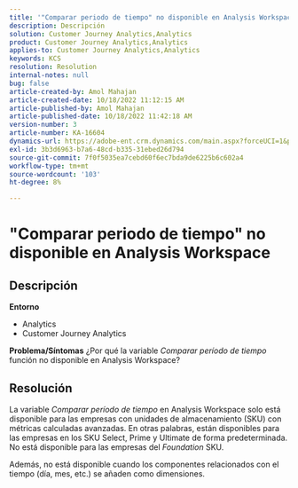 ```yaml
---
title: '"Comparar periodo de tiempo" no disponible en Analysis Workspace'
description: Descripción
solution: Customer Journey Analytics,Analytics
product: Customer Journey Analytics,Analytics
applies-to: Customer Journey Analytics,Analytics
keywords: KCS
resolution: Resolution
internal-notes: null
bug: false
article-created-by: Amol Mahajan
article-created-date: 10/18/2022 11:12:15 AM
article-published-by: Amol Mahajan
article-published-date: 10/18/2022 11:42:18 AM
version-number: 3
article-number: KA-16604
dynamics-url: https://adobe-ent.crm.dynamics.com/main.aspx?forceUCI=1&pagetype=entityrecord&etn=knowledgearticle&id=a99d38b4-d54e-ed11-bba2-0022480866ad
exl-id: 3b3d6963-b7a6-48cd-b335-31ebed26d794
source-git-commit: 7f0f5035ea7cebd60f6ec7bda9de6225b6c602a4
workflow-type: tm+mt
source-wordcount: '103'
ht-degree: 8%

---
```


# &quot;Comparar periodo de tiempo&quot; no disponible en Analysis Workspace

## Descripción

<b>Entorno</b>
- Analytics
- Customer Journey Analytics

<b>Problema/Síntomas</b>
¿Por qué la variable *Comparar período de tiempo* función no disponible en Analysis Workspace?


## Resolución


La variable *Comparar período de tiempo* en Analysis Workspace solo está disponible para las empresas con unidades de almacenamiento (SKU) con métricas calculadas avanzadas. En otras palabras, están disponibles para las empresas en los SKU Select, Prime y Ultimate de forma predeterminada. No está disponible para las empresas del *Foundation* SKU.

Además, no está disponible cuando los componentes relacionados con el tiempo (día, mes, etc.) se añaden como dimensiones.
